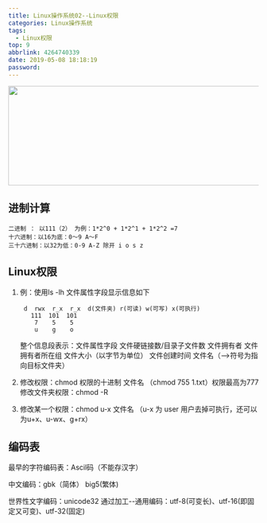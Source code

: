 ```yaml
---
title: Linux操作系统02--Linux权限
categories: Linux操作系统
tags:
  - Linux权限
top: 9
abbrlink: 4264740339
date: 2019-05-08 18:18:19
password:
---
```


<img src="https://jwangtec.oss-cn-chengdu.aliyuncs.com/jwangcloud/index/Linux.jpeg" width="1000" height="200" align="middle" />

	
## 进制计算

<!--more-->	

	二进制 ： 以111（2） 为例：1*2^0 + 1*2^1 + 1*2^2 =7 
	十六进制：以16为底：0～9 A～F
	三十六进制：以32为低：0-9 A-Z 除开 i o s z
  
## Linux权限

1. 例：使用ls -lh 文件属性字段显示信息如下
	
		d  rwx  r_x  r_x  d(文件夹) r(可读) w(可写) x(可执行) 
	      111  101  101
	       7    5    5
	       u    g    o
	     
   整个信息段表示：文件属性字段 文件硬链接数/目录子文件数 文件拥有者 文件拥有者所在组 文件大小（以字节为单位） 文件创建时间 文件名（-->符号为指向目标文件夹）
2. 	修改权限：chmod 权限的十进制 文件名 （chmod 755 1.txt）权限最高为777
   修改文件夹权限：chmod -R
3. 修改某一个权限：chmod u-x 文件名 （u-x 为 user 用户去掉可执行，还可以为u+x、u-wx、g+rx）

## 编码表

最早的字符编码表：Ascil码（不能存汉字）

中文编码：gbk（简体） big5(繁体)

世界性文字编码：unicode32  通过加工--通用编码：utf-8(可变长)、utf-16(即固定又可变)、utf-32(固定)